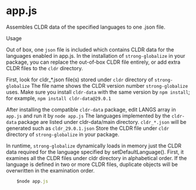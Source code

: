 # app.js

Assembles CLDR data of the specified languages to one .json file.

Usage

Out of box, one `json` file is included which contains CLDR data for the languages enabled in app.js.  In the installation of `strong-globalize` in your package, you can replace the out-of-box CLDR file entirely, or add extra CLDR files to the `cldr` directory.

First, look for cldr_*.json file(s) stored under `cldr` directory of `strong-globalize` The file name shows the CLDR version number `strong-globalize` uses.  Make sure you install `cldr-data` with the same version by `npm install`; for example, `npm install cldr-data@29.0.1`

After installing the compatible `cldr-data` package, edit LANGS array in `app.js` and run it by `node app.js`  The languages implemented by the `cldr-data` package are listed under cldr-data/main directory.  `cldr_*.json` will be generated such as `cldr_29.0.1.json`  Store the CLDR file under `cldr` directory of `strong-globalize` in your package.

In runtime, `strong-globalize` dynamically loads in memory just the CLDR data required for the language specified by setDefaultLanguage().  First, it examines all the CLDR files under cldr directory in alphabetical order.  If the language is defined in two or more CLDR files, duplicate objects will be overwritten in the examination order.


```js
	$node app.js
	
```